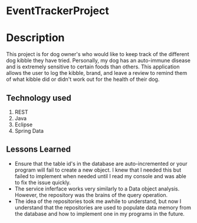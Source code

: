 # EventTrackerProject

<h1>Description</h1>
	<p>This project is for dog owner's who would like to keep track of the different dog kibble they have tried. Personally, my dog has an auto-immune disease and is extremely sensitive to certain foods than others. This application allows the user to log the kibble, brand, and leave a review to remind them of what kibble did or didn't work out for the health of their dog.</p>


<h2>Technology used</h2>
	<ol>
			<li>REST</li>
			<li>Java</li>
			<li>Eclipse</li>
			<li>Spring Data</li>
    </ol>
<h2>Lessons Learned</h2> 
	<ul>
		<li>Ensure that the table id's in the database are auto-incremented or your program will fail to create a new object. I knew that I needed this but failed to implement when needed until I read my console and was able to fix the issue quickly.</li>
		<li>The service inferface works very similarly to a Data object analysis. However, the repository was the brains of the query operation. </li>
		<li>The idea of the repositories took me awhile to understand, but now I understand that the repositories are used to populate data memory from the database and how to implement one in my programs in the future.</li>
	</ul>
	